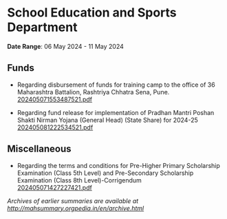 # School Education and Sports Department

**Date Range**: 06 May 2024 - 11 May 2024


## Funds
- Regarding disbursement of funds for training camp to the office of 36 Maharashtra Battalion, Rashtriya Chhatra Sena, Pune.\
  [202405071553487521.pdf](https://gr.maharashtra.gov.in/Site/Upload/Government%20Resolutions/English/202405071553487521.pdf)

- Regarding fund release for implementation of Pradhan Mantri Poshan Shakti Nirman Yojana (General Head) (State Share) for 2024-25\
  [202405081222534521.pdf](https://gr.maharashtra.gov.in/Site/Upload/Government%20Resolutions/English/202405081222534521.pdf)

## Miscellaneous
- Regarding the terms and conditions for Pre-Higher Primary Scholarship Examination (Class 5th Level) and Pre-Secondary Scholarship Examination (Class 8th Level)-Corrigendum\
  [202405071427227421.pdf](https://gr.maharashtra.gov.in/Site/Upload/Government%20Resolutions/English/202405071427227421.pdf)


*Archives of earlier summaries are available at http://mahsummary.orgpedia.in/en/archive.html*